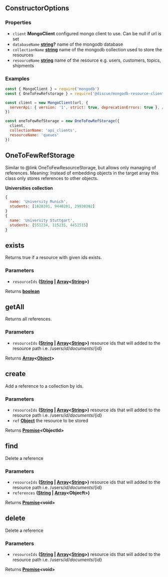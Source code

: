 <!-- Generated by documentation.js. Update this documentation by updating the source code. -->

## ConstructorOptions

### Properties

*   `client` **MongoClient** configured mongo client to use. Can be null if url is set
*   `databaseName` **[string][1]?** name of the mongodb database
*   `collectionName` **[string][1]** name of the mongodb collection used to store the resources
*   `resourceName` **[string][1]** name of the resource e.g. users, customers, topics, shipments

### Examples

```javascript
const { MongoClient } = require('mongodb')
const { OneToFewRefstorage } = require('@discue/mongodb-resource-client')

const client = new MongoClient(url, {
  serverApi: { version: '1', strict: true, deprecationErrors: true }, // https://www.mongodb.com/docs/manual/reference/stable-api/
})

const oneToFewRefStorage = new OneToFewRefStorage({
  client,
  collectionName: 'api_clients',
  resourceName: 'queues'
})
```

## OneToFewRefStorage

Similar to @link OneToFewResourceStorage, but allows only managing of
references. Meaning: Instead of embedding objects in the target array
this class only stores references to other objects.

<strong>Universities collection</strong>

```js
{
  name: 'University Munich',
  students: [1828391, 9440201, 29930302]
}
{
  name: 'University Stuttgart',
  students: [551234, 115235, 4451515]
}
```

## exists

Returns true if a resource with given ids exists.

### Parameters

*   `resourceIds` **([String][1] | [Array][2]<[String][1]>)**&#x20;

Returns **[boolean][3]**&#x20;

## getAll

Returns all references.

### Parameters

*   `resourceIds` **([String][1] | [Array][2]<[String][1]>)** resource ids that will added to the resource path i.e. /users/${id}/documents/${id}

Returns **[Array][2]<[Object][4]>**&#x20;

## create

Add a reference to a collection by ids.

### Parameters

*   `resourceIds` **([String][1] | [Array][2]<[String][1]>)** resource ids that will added to the resource path i.e. /users/${id}/documents/${id}
*   `ref` **[Object][4]** the resource to be stored

Returns **[Promise][5]\<ObjectId>**&#x20;

## find

Delete a reference

### Parameters

*   `resourceIds` **([String][1] | [Array][2]<[String][1]>)** resource ids that will added to the resource path i.e. /users/${id}/documents/${id}
*   `references` **([String][1] | [Array][2]\<Objecft>)**&#x20;

Returns **[Promise][5]\<void>**&#x20;

## delete

Delete a reference

### Parameters

*   `resourceIds` **([String][1] | [Array][2]<[String][1]>)** resource ids that will added to the resource path i.e. /users/${id}/documents/${id}

Returns **[Promise][5]\<void>**&#x20;

[1]: https://developer.mozilla.org/docs/Web/JavaScript/Reference/Global_Objects/String

[2]: https://developer.mozilla.org/docs/Web/JavaScript/Reference/Global_Objects/Array

[3]: https://developer.mozilla.org/docs/Web/JavaScript/Reference/Global_Objects/Boolean

[4]: https://developer.mozilla.org/docs/Web/JavaScript/Reference/Global_Objects/Object

[5]: https://developer.mozilla.org/docs/Web/JavaScript/Reference/Global_Objects/Promise

